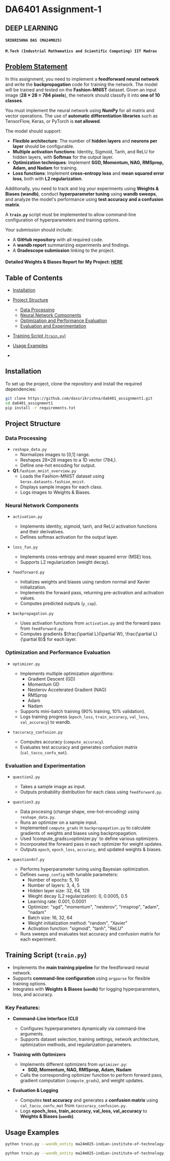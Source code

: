 # DA6401 Assignment-1
## DEEP LEARNING
#### ```SRIKRISHNA DAS (MA24M025)```
#### `M.Tech (Industrial Mathematics and Scientific Computing) IIT Madras`
 

## [Problem Statement](https://wandb.ai/sivasankar1234/DA6401/reports/DA6401-Assignment-1--VmlldzoxMTQ2NDQwNw)

In this assignment, you need to implement a **feedforward neural network** and write the **backpropagation** code for training the network. The model will be trained and tested on the **Fashion-MNIST** dataset. Given an input image (**28 × 28 = 784 pixels**), the network should classify it into **one of 10 classes**.  

You must implement the neural network using **NumPy** for all matrix and vector operations. The use of **automatic differentiation libraries** such as TensorFlow, Keras, or PyTorch is **not allowed**.  

The model should support:  
- **Flexible architecture**: The number of **hidden layers** and **neurons per layer** should be configurable.  
- **Multiple activation functions**: Identity, Sigmoid, Tanh, and ReLU for hidden layers, with **Softmax** for the output layer.  
- **Optimization techniques**: Implement **SGD, Momentum, NAG, RMSprop, Adam, and Nadam** for training.  
- **Loss functions**: Implement **cross-entropy loss** and **mean squared error loss**, both with **L2 regularization**.  

Additionally, you need to track and log your experiments using **Weights & Biases (wandb)**, conduct **hyperparameter tuning** using **wandb sweeps**, and analyze the model's performance using **test accuracy and a confusion matrix**.  

A **```train.py```** script must be implemented to allow command-line configuration of hyperparameters and training options.  

Your submission should include:  
- A **GitHub repository** with all required code.  
- A **wandb report** summarizing experiments and findings.  
- A **Gradescope submission** linking to the project.
#### Detailed Weights & Biases Report for My Project: [HERE](https://wandb.ai/ma24m025-indian-institute-of-technology-madras/MA24M025_DA6401_Project-1/reports/MA24M025_DA6401-Assignment-1-Report--VmlldzoxMTY5MDE0NQ)

## **Table of Contents**
- [Installation](#installation)
- [Project Structure](#project-structure)
  
   - [Data Processing](#data-processing)
   - [Neural Network Components](#neural-network-components)
   - [Optimization and Performance Evaluation](optimization-and-performance-evaluation)
   - [Evaluation and Experimentation](evaluation-and-experimentation)
     
- [Training Script (`train.py`)](#training-script-trainpy)
- [Usage Examples](#usage-examples)
- 
## **Installation**
To set up the project, clone the repository and install the required dependencies:
```bash
git clone https://github.com/dassrikrishna/da6401_assignment1.git
cd da6401_assignment1
pip install -r requirements.txt
```
## **Project Structure**
### **Data Processing**
- `reshape_data.py`
  - Normalizes images to [0,1] range.
  - Reshapes 28×28 images to a 1D vector (784,).
  - Define one-hot encoding for output.
- **Q1.**`fashion_mnist_overview.py`
  - Loads the Fashion-MNIST dataset using `keras.datasets.fashion_mnist`.
  - Displays sample images for each class.
  - Logs images to Weights & Biases.
### **Neural Network Components**
- `activation.py`
  - Implements identity, sigmoid, tanh, and ReLU activation functions and their derivatives.
  - Defines softmax activation for the output layer.

- `loss_fun.py`
  - Implements cross-entropy and mean squared error (MSE) loss.
  - Supports L2 regularization (weight decay).

- `feedforward.py`
  - Initializes weights and biases using random normal and Xavier initialization.
  - Implements the forward pass, returning pre-activation and activation values.
  - Computes predicted outputs (`y_cap`).

- `backpropagation.py`
  - Uses activation functions from `activation.py` and the forward pass from `feedforward.py`.
  - Computes gradients $\frac{\partial L}{\partial W}, \frac{\partial L}{\partial B}$ for each layer.

### **Optimization and Performance Evaluation**
- `optimizer.py`
  - Implements multiple optimization algorithms:
    - Gradient Descent (GD)
    - Momentum GD
    - Nesterov Accelerated Gradient (NAG)
    - RMSprop
    - Adam
    - Nadam
  - Supports mini-batch training (90% training, 10% validation).
  - Logs training progress (`epoch_loss`, `train_accuracy`, `val_loss`, `val_accuracy`) to wandb.

- `taccuracy_confusion.py`
  - Computes accuracy (`compute_accuracy`).
  - Evaluates test accuracy and generates confusion matrix (`cal_taccu_confu_mat`).

### **Evaluation and Experimentation**
- `question2.py`
  - Takes a sample image as input.
  - Outputs probability distribution for each class using `feedforward.py`.

- `question3.py`
  - Data procesing (change shape, one-hot-encoding) using `reshape_data.py`. 
  - Runs an optimizer on a sample input.
  - Implemented `compute_grads` in `backpropagation.py` to calculate gradients of weights and biases using backpropagation.
  - Used 1compute_grads` in `optimizer.py` to define various optimizers.
  - Incorporated the forward pass in each optimizer for weight updates.
  - Outputs `epoch`, `epoch_loss`, `accuracy`, and updated weights & biases.

- `question4n7.py`
  - Performs hyperparameter tuning using Bayesian optimization.
  - Defines `sweep_config` with tunable parameters:
    - Number of epochs: 5, 10
    - Number of layers: 3, 4, 5
    - Hidden layer size: 32, 64, 128
    - Weight decay (L2 regularization): 0, 0.0005, 0.5
    - Learning rate: 0.001, 0.0001
    - Optimizer: "sgd", "momentum", "nesterov", "rmsprop", "adam", "nadam"
    - Batch size: 16, 32, 64
    - Weight initialization method: "random", "Xavier"
    - Activation function: "sigmoid", "tanh", "ReLU"
  - Runs sweeps and evaluates test accuracy and confusion matrix for each experiment.
    
## **Training Script (`train.py`)**  
- Implements the **main training pipeline** for the feedforward neural network.  
- Supports **command-line configuration** using `argparse` for flexible training options.  
- Integrates with **Weights & Biases (`wandb`)** for logging hyperparameters, loss, and accuracy.  

### **Key Features:**  
- **Command-Line Interface (CLI)**  
  - Configures hyperparameters dynamically via command-line arguments.  
  - Supports dataset selection, training settings, network architecture, optimization methods, and regularization parameters.  

- **Training with Optimizers**  
  - Implements different optimizers from `optimizer.py`:  
    - **SGD, Momentum, NAG, RMSprop, Adam, Nadam**  
  - Calls the corresponding optimizer function to perform forward pass, gradient computation (`compute_grads`), and weight updates.  

- **Evaluation & Logging**  
  - Computes **test accuracy** and generates a **confusion matrix** using `cal_taccu_confu_mat` from `taccuracy_confusion.py`.  
  - Logs **epoch_loss, train_accuracy, val_loss, val_accuracy** to **Weights & Biases (`wandb`)**.  

## **Usage Examples**  
```bash
python train.py --wandb_entity ma24m025-indian-institute-of-technology-madras --wandb_project DA6401train-Project
```

```bash
python train.py --wandb_entity ma24m025-indian-institute-of-technology-madras --wandb_project DA6401train-Project --dataset mnist --epochs 10 --batch_size 64 --optimizer nadam --learning_rate 0.001 --num_layers 3 --hidden_size 128 --activation tanh --weight_init Xavier --weight_decay 0.0 --beta1 0.9 --beta2 0.99
```

